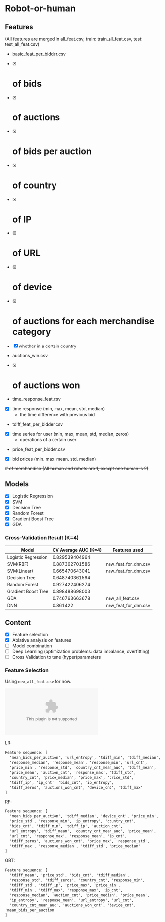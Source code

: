 # Robot-or-human

## Features
(All features are merged in all_feat.csv, train: train_all_feat.csv, test: test_all_feat.csv)

- basic_feat_per_bidder.csv
- [x] # of bids
- [x] # of auctions
- [x] # of bids per auction
- [x] # of country
- [x] # of IP
- [x] # of URL
- [x] # of device
- [x] # of auctions for each merchandise category
- [x] whether in a certain country
- auctions_win.csv
- [x] # of auctions won
- time_response_feat.csv
- [x] time response (min, max, mean, std, median)
  - the time difference with previous bid
- tdiff_feat_per_bidder.csv
- [x] time series for user (min, max, mean, std, median, zeros)
  - operations of a certain user
- price_feat_per_bidder.csv
- [x] bid prices (min, max, mean, std, median)

~~# of merchandise (All human and robots are 1, except one human is 2)~~



## Models
- [x] Logistic Regression
- [x] SVM
- [x] Decision Tree
- [x] Random Forest
- [x] Gradient Boost Tree
- [x] GDA

### Cross-Validation Result (K=4)
Model  | CV Average AUC (K=4) | Features used
--|--|--
Logistic Regression|0.829539404964|
SVM(RBF)|0.887362701586|new_feat_for_dnn.csv
SVM(Linear)|0.665470643041|new_feat_for_dnn.csv
Decision Tree|0.648740361594|
Random Forest|0.927422406274|
Gradient Boost Tree|0.898488698003|
GDA|0.746763663678|new_all_feat.csv
DNN|0.861422|new_feat_for_dnn.csv


## Content
- [x] Feature selection
- [x] Ablative analysis on features
- [ ] Model combination
- [ ] Deep Learning (optimization problems: data imbalance, overfitting)
- [ ] Cross Validation to tune (hyper)parameters

### Feature Selection

Using `new_all_feat.csv` for now.

![alt text](./img/feature-selection-summary.eps "Feature Selection")

LR:
```
Feature sequence: [
  'mean_bids_per_auction', 'url_entropy', 'tdiff_min', 'tdiff_median', 
  'response_median', 'response_mean', 'response_min', 'url_cnt', 
  'price_min', 'response_std', 'country_cnt_mean_auc', 'tdiff_mean', 
  'price_mean', 'auction_cnt', 'response_max', 'tdiff_std', 
  'country_cnt', 'price_median', 'price_max', 'price_std', 
  'tdiff_ip', 'ip_cnt', 'bids_cnt', 'ip_entropy', 
  'tdiff_zeros', 'auctions_won_cnt', 'device_cnt', 'tdiff_max'
]
```
RF:
```
Feature sequence: [
  'mean_bids_per_auction', 'tdiff_median', 'device_cnt', 'price_min', 
  'price_std', 'response_min', 'ip_entropy', 'country_cnt', 
  'bids_cnt', 'tdiff_min', 'tdiff_ip', 'auction_cnt', 
  'url_entropy', 'tdiff_mean', 'country_cnt_mean_auc', 'price_mean', 
  'url_cnt', 'response_max', 'response_mean', 'ip_cnt', 
  'tdiff_zeros', 'auctions_won_cnt', 'price_max', 'response_std', 
  'tdiff_max', 'response_median', 'tdiff_std', 'price_median'
]
```

GBT:
```
Feature sequence: [
  'tdiff_mean', 'price_std', 'bids_cnt', 'tdiff_median', 
  'response_std', 'tdiff_zeros', 'country_cnt', 'response_min', 
  'tdiff_std', 'tdiff_ip', 'price_max', 'price_min', 
  'tdiff_min', 'tdiff_max', 'response_max', 'ip_cnt', 
  'response_median', 'auction_cnt', 'price_median', 'price_mean', 
  'ip_entropy', 'response_mean', 'url_entropy', 'url_cnt', 
  'country_cnt_mean_auc', 'auctions_won_cnt', 'device_cnt', 'mean_bids_per_auction'
]
```

